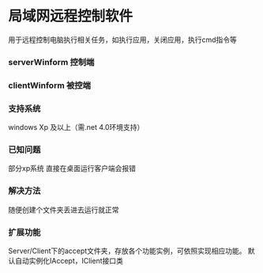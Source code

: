 # 局域网远程控制软件
用于远程控制电脑执行相关任务，如执行应用，关闭应用，执行cmd指令等

### serverWinform 控制端
### clientWinform 被控端

### 支持系统
windows Xp 及以上（需.net 4.0环境支持）

### 已知问题
部分xp系统 直接在桌面运行客户端会报错

### 解决方法
随便创建个文件夹丢进去运行就正常

### 扩展功能
Server/Client下的accept文件夹，存放各个功能实例，可依照实现相应功能。
默认自动实例化IAccept，IClient接口类
